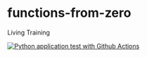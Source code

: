 # functions-from-zero
Living Training


[![Python application test with Github Actions](https://github.com/anhtp1608/functions-from-zero/actions/workflows/main.yml/badge.svg)](https://github.com/anhtp1608/functions-from-zero/actions/workflows/main.yml)
